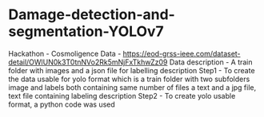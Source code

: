 # Damage-detection-and-segmentation-YOLOv7
Hackathon - Cosmoligence
Data - https://eod-grss-ieee.com/dataset-detail/OWlUN0k3T0tnNVo2Rk5mNjFxTkhwZz09
Data description - A train folder with images and a json file for labelling description 
Step1 - To create the data usable for yolo format which is a train folder with two subfolders image and labels both containing same number of files a text and a jpg file, text file containing labeling description
Step2 - To create yolo usable format, a python code was used
